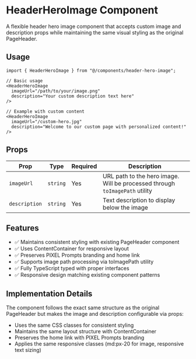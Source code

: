 # HeaderHeroImage Component

A flexible header hero image component that accepts custom image and description props while maintaining the same visual styling as the original PageHeader.

## Usage

```tsx
import { HeaderHeroImage } from "@/components/header-hero-image";

// Basic usage
<HeaderHeroImage 
  imageUrl="/path/to/your/image.png"
  description="Your custom description text here"
/>

// Example with custom content
<HeaderHeroImage 
  imageUrl="/custom-hero.jpg"
  description="Welcome to our custom page with personalized content!"
/>
```

## Props

| Prop | Type | Required | Description |
|------|------|----------|-------------|
| `imageUrl` | `string` | Yes | URL path to the hero image. Will be processed through `toImagePath` utility |
| `description` | `string` | Yes | Text description to display below the image |

## Features

- ✅ Maintains consistent styling with existing PageHeader component
- ✅ Uses ContentContainer for responsive layout
- ✅ Preserves PIXEL Prompts branding and home link
- ✅ Supports image path processing via toImagePath utility
- ✅ Fully TypeScript typed with proper interfaces
- ✅ Responsive design matching existing component patterns

## Implementation Details

The component follows the exact same structure as the original PageHeader but makes the image and description configurable via props:

- Uses the same CSS classes for consistent styling
- Maintains the same layout structure with ContentContainer
- Preserves the home link with PIXEL Prompts branding
- Applies the same responsive classes (md:px-20 for image, responsive text sizing)
